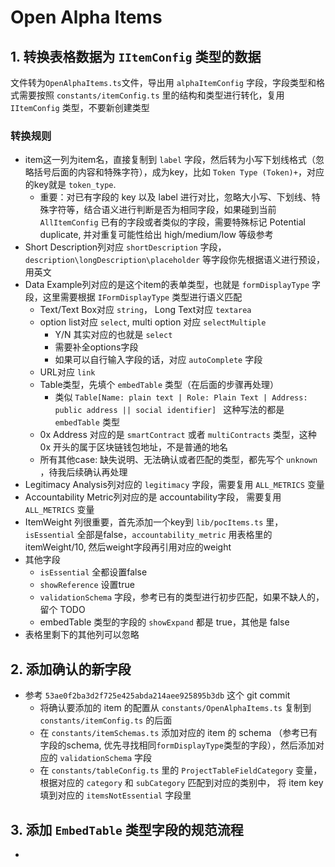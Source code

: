 # Open Alpha Items

## 1. 转换表格数据为 `IItemConfig` 类型的数据

文件转为`OpenAlphaItems.ts`文件，导出用 `alphaItemConfig` 字段，字段类型和格式需要按照 `constants/itemConfig.ts` 里的结构和类型进行转化，复用 `IItemConfig` 类型，不要新创建类型

### 转换规则
- item这一列为item名，直接复制到 `label` 字段，然后转为小写下划线格式（忽略括号后面的内容和特殊字符），成为key，比如 `Token Type (Token)+`，对应的key就是 `token_type`.
  - 重要：对已有字段的 key 以及 label 进行对比，忽略大小写、下划线、特殊字符等，结合语义进行判断是否为相同字段，如果碰到当前 `AllItemConfig` 已有的字段或者类似的字段，需要特殊标记 Potential duplicate, 并对重复可能性给出 high/medium/low 等级参考
- Short Description列对应 `shortDescription` 字段，`description\longDescription\placeholder` 等字段你先根据语义进行预设，用英文
- Data Example列对应的是这个item的表单类型，也就是 `formDisplayType` 字段，这里需要根据 `IFormDisplayType` 类型进行语义匹配
  - Text/Text Box对应 `string`， Long Text对应 `textarea`
  - option list对应 `select`, multi option 对应 `selectMultiple`
    - Y/N 其实对应的也就是 `select`
    - 需要补全options字段
    - 如果可以自行输入字段的话，对应 `autoComplete` 字段
  - URL对应 `link`
  - Table类型，先填个 `embedTable` 类型（在后面的步骤再处理）
    - 类似 `Table[Name: plain text | Role: Plain Text | Address: public address || social identifier] ` 这种写法的都是 `embedTable` 类型
  - 0x Address 对应的是 `smartContract` 或者 `multiContracts` 类型，这种 0x 开头的属于区块链钱包地址，不是普通的地名
  - 所有其他case: 缺失说明、无法确认或者匹配的类型，都先写个 `unknown` ，待我后续确认再处理
- Legitimacy Analysis列对应的 `legitimacy` 字段，需要复用 `ALL_METRICS` 变量
- Accountability Metric列对应的是 accountability字段， 需要复用 `ALL_METRICS` 变量
- ItemWeight 列很重要，首先添加一个key到 `lib/pocItems.ts` 里，`isEssential` 全部是false，`accountability_metric` 用表格里的itemWeight/10, 然后weight字段再引用对应的weight
- 其他字段
  - `isEssential` 全都设置false
  - `showReference` 设置true
  - `validationSchema` 字段，参考已有的类型进行初步匹配，如果不缺人的，留个 TODO
  - embedTable 类型的字段的 `showExpand` 都是 true，其他是 false
- 表格里剩下的其他列可以忽略

## 2. 添加确认的新字段
- 参考 `53ae0f2ba3d2f725e425abda214aee925895b3db` 这个 git commit
  - 将确认要添加的 item 的配置从 `constants/OpenAlphaItems.ts` 复制到 `constants/itemConfig.ts` 的后面
  - 在 `constants/itemSchemas.ts` 添加对应的 item 的 schema （参考已有字段的schema, 优先寻找相同`formDisplayType`类型的字段），然后添加对应的 `validationSchema` 字段
  - 在 `constants/tableConfig.ts` 里的 `ProjectTableFieldCategory` 变量，根据对应的 `category` 和 `subCategory` 匹配到对应的类别中， 将 item key 填到对应的 `itemsNotEssential` 字段里

## 3. 添加 `EmbedTable` 类型字段的规范流程
- 